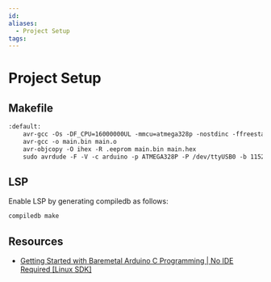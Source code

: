 ```yaml
---
id: 
aliases:
  - Project Setup
tags:
---
```



# Project Setup

## Makefile

```makefile
:default:
	avr-gcc -Os -DF_CPU=16000000UL -mmcu=atmega328p -nostdinc -ffreestanding -isystem/usr/avr/include -c -o main.o main.c
	avr-gcc -o main.bin main.o
	avr-objcopy -O ihex -R .eeprom main.bin main.hex
	sudo avrdude -F -V -c arduino -p ATMEGA328P -P /dev/ttyUSB0 -b 115200 -U flash:w:main.hex
```

## LSP

Enable LSP by generating compiledb as follows:

```bash
compiledb make
```

## Resources

- [ Getting Started with Baremetal Arduino C Programming | No IDE Required [Linux SDK] ](https://youtu.be/j4xw8QomkXs?si=E9jAcrLB5qtrrXxL)
